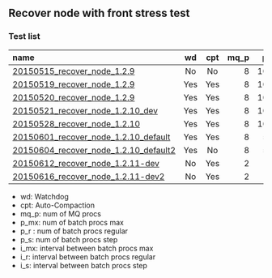 ## Recover node with front stress test
### Test list

|name|wd|cpt|mq_p|p_mx|p_r|p_s|i_mx|i_r|i_s|
|:---|:-:|:-:|--:|--:|--:|--:|--:|--:|--:|  
[20150515_recover_node_1.2.9](20150515_recover_node_1.2.9)|No|No|8|10000|5000|250|1000|10|10|
[20150519_recover_node_1.2.9](20150519_recover_node_1.2.9)|Yes|Yes|8|10000|5000|250|1000|10|10|
[20150520_recover_node_1.2.9](20150520_recover_node_1.2.9)|Yes|Yes|8|10000|5000|250|1000|10|10|
[20150521_recover_node_1.2.10_dev](20150521_recover_node_1.2.10_dev)|Yes|Yes|8|10000|5000|250|1000|10|10|
[20150528_recover_node_1.2.10](20150528_recover_node_1.2.10)|Yes|Yes|8|10000|5000|250|1000|10|10|
[20150601_recover_node_1.2.10_default](20150601_recover_node_1.2.10_default)|Yes|Yes|8|5000|3000|250|1000|10|10|
[20150604_recover_node_1.2.10_default2](20150604_recover_node_1.2.10_default2)|Yes|No|8|5000|3000|250|1000|10|10|
[20150612_recover_node_1.2.11-dev](20150612_recover_node_1.2.11-dev)|No|Yes|2|1000|100|10|3000|500|50|
[20150616_recover_node_1.2.11-dev2](20150616_recover_node_1.2.11-dev2)|No|Yes|2|1000|200|10|3000|500|50|

- wd: Watchdog
- cpt: Auto-Compaction
- mq_p: num of MQ procs
- p_mx: num of batch procs max
- p_r : num of batch procs regular
- p_s: num of batch procs step
- i_mx: interval between batch procs max
- i_r: interval between batch procs regular
- i_s: interval between batch procs step
